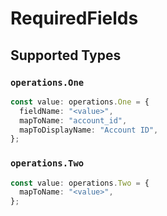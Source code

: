 # RequiredFields


## Supported Types

### `operations.One`

```typescript
const value: operations.One = {
  fieldName: "<value>",
  mapToName: "account_id",
  mapToDisplayName: "Account ID",
};
```

### `operations.Two`

```typescript
const value: operations.Two = {
  mapToName: "<value>",
};
```

